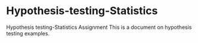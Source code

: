 # Hypothesis-testing-Statistics
Hypothesis testing-Statistics Assignment
This is a document on hypothesis testing examples.
